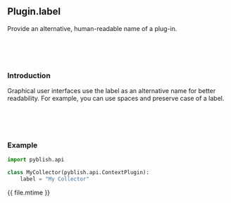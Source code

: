 ## Plugin.label

Provide an alternative, human-readable name of a plug-in.

<br>
<br>
<br>

### Introduction

Graphical user interfaces use the label as an alternative name for better readability. For example, you can use spaces and preserve case of a label.

<br>
<br>
<br>

### Example

```python
import pyblish.api

class MyCollector(pyblish.api.ContextPlugin):
    label = "My Collector"
```

<div class="modified-date">{{ file.mtime }}</div>